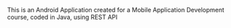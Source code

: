 This is an Android Application created for a Mobile Application Development course, coded in Java, using REST API
